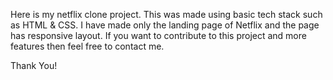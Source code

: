 Here is my netflix clone project. This was made using basic tech stack such as HTML & CSS. I have made only the landing page of Netflix and the page has responsive layout.
If you want to contribute to this project and more features then feel free to contact me.

Thank You!
